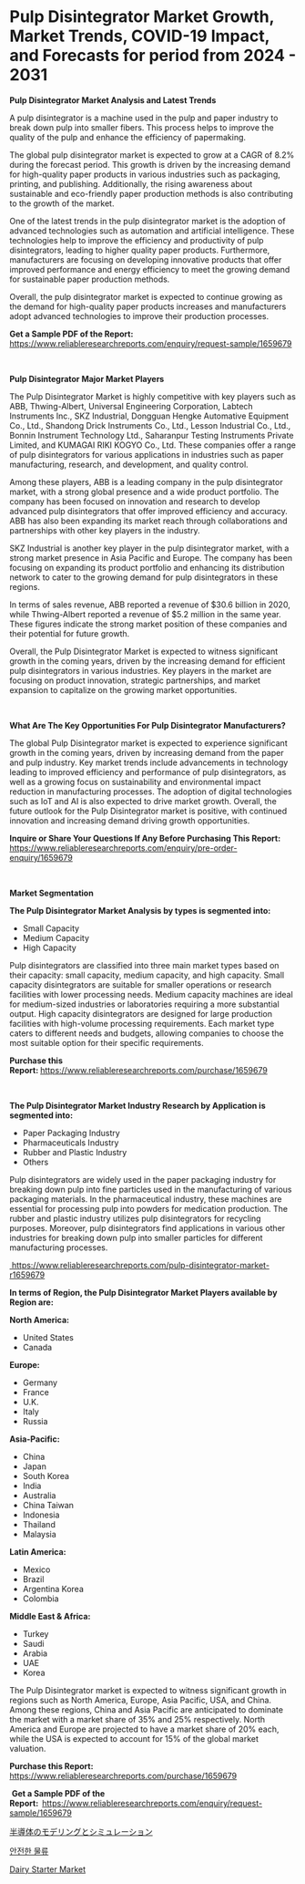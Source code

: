 <p><h1>Pulp Disintegrator Market Growth, Market Trends, COVID-19 Impact, and Forecasts for period from 2024 - 2031</h1></p><p><strong>Pulp Disintegrator Market Analysis and Latest Trends</strong></p>
<p><p>A pulp disintegrator is a machine used in the pulp and paper industry to break down pulp into smaller fibers. This process helps to improve the quality of the pulp and enhance the efficiency of papermaking.</p><p>The global pulp disintegrator market is expected to grow at a CAGR of 8.2% during the forecast period. This growth is driven by the increasing demand for high-quality paper products in various industries such as packaging, printing, and publishing. Additionally, the rising awareness about sustainable and eco-friendly paper production methods is also contributing to the growth of the market.</p><p>One of the latest trends in the pulp disintegrator market is the adoption of advanced technologies such as automation and artificial intelligence. These technologies help to improve the efficiency and productivity of pulp disintegrators, leading to higher quality paper products. Furthermore, manufacturers are focusing on developing innovative products that offer improved performance and energy efficiency to meet the growing demand for sustainable paper production methods.</p><p>Overall, the pulp disintegrator market is expected to continue growing as the demand for high-quality paper products increases and manufacturers adopt advanced technologies to improve their production processes.</p></p>
<p><strong>Get a Sample PDF of the Report:&nbsp;</strong> <a href="https://www.reliableresearchreports.com/enquiry/request-sample/1659679">https://www.reliableresearchreports.com/enquiry/request-sample/1659679</a></p>
<p>&nbsp;</p>
<p><strong>Pulp Disintegrator Major Market Players</strong></p>
<p><p>The Pulp Disintegrator Market is highly competitive with key players such as ABB, Thwing-Albert, Universal Engineering Corporation, Labtech Instruments Inc., SKZ Industrial, Dongguan Hengke Automative Equipment Co., Ltd., Shandong Drick Instruments Co., Ltd., Lesson Industrial Co., Ltd., Bonnin Instrument Technology Ltd., Saharanpur Testing Instruments Private Limited, and KUMAGAI RIKI KOGYO Co., Ltd. These companies offer a range of pulp disintegrators for various applications in industries such as paper manufacturing, research, and development, and quality control.</p><p>Among these players, ABB is a leading company in the pulp disintegrator market, with a strong global presence and a wide product portfolio. The company has been focused on innovation and research to develop advanced pulp disintegrators that offer improved efficiency and accuracy. ABB has also been expanding its market reach through collaborations and partnerships with other key players in the industry.</p><p>SKZ Industrial is another key player in the pulp disintegrator market, with a strong market presence in Asia Pacific and Europe. The company has been focusing on expanding its product portfolio and enhancing its distribution network to cater to the growing demand for pulp disintegrators in these regions.</p><p>In terms of sales revenue, ABB reported a revenue of $30.6 billion in 2020, while Thwing-Albert reported a revenue of $5.2 million in the same year. These figures indicate the strong market position of these companies and their potential for future growth.</p><p>Overall, the Pulp Disintegrator Market is expected to witness significant growth in the coming years, driven by the increasing demand for efficient pulp disintegrators in various industries. Key players in the market are focusing on product innovation, strategic partnerships, and market expansion to capitalize on the growing market opportunities.</p></p>
<p>&nbsp;</p>
<p><strong>What Are The Key Opportunities For Pulp Disintegrator Manufacturers?</strong></p>
<p><p>The global Pulp Disintegrator market is expected to experience significant growth in the coming years, driven by increasing demand from the paper and pulp industry. Key market trends include advancements in technology leading to improved efficiency and performance of pulp disintegrators, as well as a growing focus on sustainability and environmental impact reduction in manufacturing processes. The adoption of digital technologies such as IoT and AI is also expected to drive market growth. Overall, the future outlook for the Pulp Disintegrator market is positive, with continued innovation and increasing demand driving growth opportunities.</p></p>
<p><strong>Inquire or Share Your Questions If Any Before Purchasing This Report:</strong> <a href="https://www.reliableresearchreports.com/enquiry/pre-order-enquiry/1659679">https://www.reliableresearchreports.com/enquiry/pre-order-enquiry/1659679</a></p>
<p>&nbsp;</p>
<p><strong>Market Segmentation</strong></p>
<p><strong>The Pulp Disintegrator Market Analysis by types is segmented into:</strong></p>
<p><ul><li>Small Capacity</li><li>Medium Capacity</li><li>High Capacity</li></ul></p>
<p><p>Pulp disintegrators are classified into three main market types based on their capacity: small capacity, medium capacity, and high capacity. Small capacity disintegrators are suitable for smaller operations or research facilities with lower processing needs. Medium capacity machines are ideal for medium-sized industries or laboratories requiring a more substantial output. High capacity disintegrators are designed for large production facilities with high-volume processing requirements. Each market type caters to different needs and budgets, allowing companies to choose the most suitable option for their specific requirements.</p></p>
<p><strong>Purchase this Report:&nbsp;</strong><a href="https://www.reliableresearchreports.com/purchase/1659679">https://www.reliableresearchreports.com/purchase/1659679</a></p>
<p>&nbsp;</p>
<p><strong>The Pulp Disintegrator Market Industry Research by Application is segmented into:</strong></p>
<p><ul><li>Paper Packaging Industry</li><li>Pharmaceuticals Industry</li><li>Rubber and Plastic Industry</li><li>Others</li></ul></p>
<p><p>Pulp disintegrators are widely used in the paper packaging industry for breaking down pulp into fine particles used in the manufacturing of various packaging materials. In the pharmaceutical industry, these machines are essential for processing pulp into powders for medication production. The rubber and plastic industry utilizes pulp disintegrators for recycling purposes. Moreover, pulp disintegrators find applications in various other industries for breaking down pulp into smaller particles for different manufacturing processes.</p></p>
<p><a href="https://www.reliableresearchreports.com/pulp-disintegrator-market-r1659679">&nbsp;https://www.reliableresearchreports.com/pulp-disintegrator-market-r1659679</a></p>
<p><strong>In terms of Region, the Pulp Disintegrator Market Players available by Region are:</strong></p>
<p>
    <p> <strong> North America: </strong>
        <ul>
            <li>United States</li>
            <li>Canada</li>
        </ul>
        </p> 
    <p> <strong> Europe: </strong>
        <ul>
            <li>Germany</li>
            <li>France</li>
            <li>U.K.</li>
            <li>Italy</li>
            <li>Russia</li>
        </ul>
        </p> 
    <p> <strong> Asia-Pacific: </strong>
        <ul>
            <li>China</li>
            <li>Japan</li>
            <li>South Korea</li>
            <li>India</li>
            <li>Australia</li>
            <li>China Taiwan</li>
            <li>Indonesia</li>
            <li>Thailand</li>
            <li>Malaysia</li>
        </ul>
        </p> 
    <p> <strong> Latin America: </strong>
        <ul>
            <li>Mexico</li>
            <li>Brazil</li>
            <li>Argentina Korea</li>
            <li>Colombia</li>
        </ul>
        </p> 
    <p> <strong> Middle East & Africa: </strong>
        <ul>
            <li>Turkey</li>
            <li>Saudi</li>
            <li>Arabia</li>
            <li>UAE</li>
            <li>Korea</li>
        </ul>
    </p>
    </p>
<p><p>The Pulp Disintegrator market is expected to witness significant growth in regions such as North America, Europe, Asia Pacific, USA, and China. Among these regions, China and Asia Pacific are anticipated to dominate the market with a market share of 35% and 25% respectively. North America and Europe are projected to have a market share of 20% each, while the USA is expected to account for 15% of the global market valuation.</p></p>
<p><strong>Purchase this Report: </strong><a href="https://www.reliableresearchreports.com/purchase/1659679">https://www.reliableresearchreports.com/purchase/1659679</a></p>
<p>&nbsp;<strong>Get a Sample PDF of the Report:&nbsp;&nbsp;</strong><a href="https://www.reliableresearchreports.com/enquiry/request-sample/1659679">https://www.reliableresearchreports.com/enquiry/request-sample/1659679</a></p>
<p><strong></strong></p>
<p><p><a href="https://github.com/cbigkbh02719/Market-Research-Report-List-2/blob/main/4475248153937.md">半導体のモデリングとシミュレーション</a></p><p><a href="https://medium.com/@fredajerde/2024%EB%85%84%EB%B6%80%ED%84%B0-2031%EB%85%84%EA%B9%8C%EC%A7%80-%EC%95%88%EC%A0%84%ED%95%9C-%EB%AC%BC%EB%A5%98-%EC%8B%9C%EC%9E%A5-%EC%84%B1%EC%9E%A5-%EC%A0%84%EB%A7%9D%EC%9D%80-%EC%9D%98-%EC%97%B0%ED%8F%89%EA%B7%A0-%EC%84%B1%EC%9E%A5%EB%A5%A0-cagr-%EB%A1%9C-%EC%98%88%EC%B8%A1%EB%90%98%EB%A9%B0-%EC%8B%9C%EC%9E%A5%EC%9D%98-%ED%8A%B8%EB%A0%8C%EB%93%9C-%EB%B6%84%EC%84%9D%EC%9D%80-%EC%9D%91%EC%9A%A9-%ED%94%84%EB%A1%9C%EA%B7%B8%EB%9E%A8-%EC%A7%80%EC%97%AD-%EC%A0%84%EB%A7%9D-%EB%B0%8F-%EC%88%98%EC%9D%B5%EC%9D%84-%EC%A4%91%EC%A0%90%EC%9C%BC%EB%A1%9C-%ED%95%9C%EB%8B%A4-aa70218ae7e6">안전한 물류</a></p><p><a href="https://github.com/lubmix/Market-Research-Report-List-3/blob/main/dairy-starter-market.md">Dairy Starter Market</a></p></p>